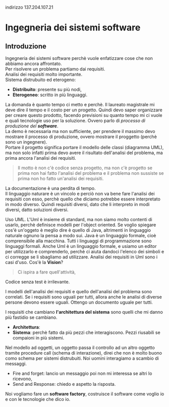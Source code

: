 indirizzo 137.204.107.21

# Ingegneria dei sistemi software

## Introduzione
Ingegneria dei sistemi software perchè vuole enfatizzare cose che non abbiamo ancora affrontato.  
Per risolvere un problema partiamo dai requisiti.  
Analisi dei requisiti molto importante.  
Sistema distrubuito ed eterogeno:

* **Distribuito**: presente su più nodi,
* **Eterogeneo**: scritto in più linguaggi.  

La domanda è quanto tempo ci metto e perchè.
Il laureato magistrale mi deve dire il tempo e il costo per un progetto.
Quindi devo saper organizzare per creare questo prodotto, facendo previsioni su quanto 
tempo mi ci vuole e quali tecnologie uso per la soluzione.
Ovvero parlo di _processo di produzione del **software**_.  
La demo è necessaria ma non sufficiente, per prendere il massimo devo mostrare il 
processo di produzione, ovvero mostrare il proggetto (perchè sono un ingegnere).  
Portare il progetto significa portare il modello delle classi (diagramma UML), ma non solo
infatti prima devo avere il risultato dell'analisi del problema, ma prima ancora l'analisi
dei requisiti.


> Il motto è non c'è codice senza progetto, ma non c'è progetto se prima non hai fatto 
> l'analisi del problema e il problema non sussiste se prima non ho fatto un'analisi dei requisiti.

La documentazione è una perdita di tempo.  
Il linguaggio naturare è un vincolo e perciò non va bene fare l'analisi dei requisiti 
con esso, perchè quello che diciamo potrebbe essere interpretato in modo diverso.
Quindi requisiti diversi, dato che li interpreto in modi diversi, datto soluzioni diversi.

Uso UML. L'Uml è insieme di standard, ma non siamo molto contenti di usarlo, perchè
definisce modelli per l'object oriented. Se voglio spiegare cos'è un'oggeto è meglio dire
è quello di Java, altrimenti in linguaggio naturale ognuno la pensa a modo sui.
Java è un linguaggio formale, cioè comprensibile alla macchina. Tutti i linguaggi di 
programmazione sono linguaggi formali. Anche Uml è un linguaggio formale, e usiamo un editor
per utilizzarlo e comprenderlo, perchè ci aiuta dandoci l'elenco dei simboli e ci 
corregge se li sbagliamo ad utilizzare.
Analisi dei requisiti in Uml sono i casi d'uso.
Cos'è la **Vision**?

> Ci ispira a fare quell'attività, 

Codice senza test è irrilevante.

I modelli dell'analisi dei requisiti e quello dell'analisi del problema sono correlati.
Se i requisiti sono uguali per tutti, allora anche le analisi di diverse persone devono 
essere uguali. Ottengo un documento uguale per tutti.

I requisiti che cambiano **l'architettura del sistema** sono quelli che mi danno più fastidio
se cambiano.

* **Architettura**:  
* **Sistema**: perchè fatto da più pezzi che interagiscono. Pezzi riusabili se compaioni in
più sistemi.

Nel modello ad oggetti, un oggetto passa il controllo ad un altro oggetto tramite procedure call
(schema di interazione), direi che non è molto buono como schema per sistemi distrubuiti.
Noi uomini interagiamo a scambio di messaggi.

* Fire and forget: lancio un messaggio poi non mi interessa se altri lo ricevono,
* Send and Response: chiedo e aspetto la risposta.

Noi vogliamo fare un **software factory**, costruisce il software come voglio io e con 
le tecnologie che dico io.
